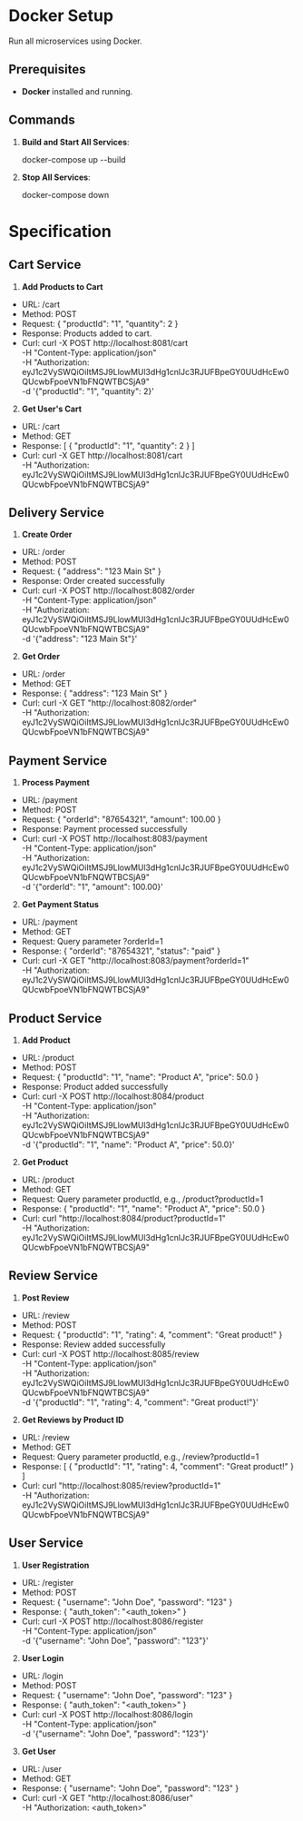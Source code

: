 # Docker Setup

Run all microservices using Docker.

## Prerequisites

- **Docker** installed and running.

## Commands

1. **Build and Start All Services**:

   docker-compose up --build

2. **Stop All Services**:

   docker-compose down


# Specification

## Cart Service

1. **Add Products to Cart**
- URL: /cart
- Method: POST
- Request: { "productId": "1", "quantity": 2 }
- Response: Products added to cart.
- Curl: curl -X POST http://localhost:8081/cart \
        -H "Content-Type: application/json" \
        -H "Authorization: eyJ1c2VySWQiOiItMSJ9LlowMUl3dHg1cnlJc3RJUFBpeGY0UUdHcEw0QUcwbFpoeVN1bFNQWTBCSjA9" \
        -d '{"productId": "1", "quantity": 2}'

2. **Get User's Cart**
- URL: /cart
- Method: GET
- Response: [ { "productId": "1", "quantity": 2 } ]
- Curl: curl -X GET http://localhost:8081/cart \
        -H "Authorization: eyJ1c2VySWQiOiItMSJ9LlowMUl3dHg1cnlJc3RJUFBpeGY0UUdHcEw0QUcwbFpoeVN1bFNQWTBCSjA9"


## Delivery Service

1. **Create Order**
- URL: /order
- Method: POST
- Request: { "address": "123 Main St" }
- Response: Order created successfully
- Curl: curl -X POST http://localhost:8082/order \
        -H "Content-Type: application/json" \
        -H "Authorization: eyJ1c2VySWQiOiItMSJ9LlowMUl3dHg1cnlJc3RJUFBpeGY0UUdHcEw0QUcwbFpoeVN1bFNQWTBCSjA9" \
        -d '{"address": "123 Main St"}'

2. **Get Order**
- URL: /order
- Method: GET
- Response: { "address": "123 Main St" }
- Curl: curl -X GET "http://localhost:8082/order" \
        -H "Authorization: eyJ1c2VySWQiOiItMSJ9LlowMUl3dHg1cnlJc3RJUFBpeGY0UUdHcEw0QUcwbFpoeVN1bFNQWTBCSjA9"


## Payment Service

1. **Process Payment**
- URL: /payment
- Method: POST
- Request: { "orderId": "87654321", "amount": 100.00 }
- Response: Payment processed successfully
- Curl: curl -X POST http://localhost:8083/payment \
        -H "Content-Type: application/json" \
        -H "Authorization: eyJ1c2VySWQiOiItMSJ9LlowMUl3dHg1cnlJc3RJUFBpeGY0UUdHcEw0QUcwbFpoeVN1bFNQWTBCSjA9" \
        -d '{"orderId": "1", "amount": 100.00}'

2. **Get Payment Status**
- URL: /payment
- Method: GET
- Request: Query parameter ?orderId=1
- Response: { "orderId": "87654321", "status": "paid" }
- Curl: curl -X GET "http://localhost:8083/payment?orderId=1" \
        -H "Authorization: eyJ1c2VySWQiOiItMSJ9LlowMUl3dHg1cnlJc3RJUFBpeGY0UUdHcEw0QUcwbFpoeVN1bFNQWTBCSjA9"


## Product Service

1. **Add Product**
- URL: /product
- Method: POST
- Request: { "productId": "1", "name": "Product A", "price": 50.0 }
- Response: Product added successfully
- Curl: curl -X POST http://localhost:8084/product \
        -H "Content-Type: application/json" \
        -H "Authorization: eyJ1c2VySWQiOiItMSJ9LlowMUl3dHg1cnlJc3RJUFBpeGY0UUdHcEw0QUcwbFpoeVN1bFNQWTBCSjA9" \
        -d '{"productId": "1", "name": "Product A", "price": 50.0}'

2. **Get Product**
- URL: /product
- Method: GET
- Request: Query parameter productId, e.g., /product?productId=1
- Response: { "productId": "1", "name": "Product A", "price": 50.0 }
- Curl: curl "http://localhost:8084/product?productId=1" \
        -H "Authorization: eyJ1c2VySWQiOiItMSJ9LlowMUl3dHg1cnlJc3RJUFBpeGY0UUdHcEw0QUcwbFpoeVN1bFNQWTBCSjA9"


## Review Service

1. **Post Review**
- URL: /review
- Method: POST
- Request: { "productId": "1", "rating": 4, "comment": "Great product!" }
- Response: Review added successfully
- Curl: curl -X POST http://localhost:8085/review \
        -H "Content-Type: application/json" \
        -H "Authorization: eyJ1c2VySWQiOiItMSJ9LlowMUl3dHg1cnlJc3RJUFBpeGY0UUdHcEw0QUcwbFpoeVN1bFNQWTBCSjA9" \
        -d '{"productId": "1", "rating": 4, "comment": "Great product!"}'

2. **Get Reviews by Product ID**
- URL: /review
- Method: GET
- Request: Query parameter productId, e.g., /review?productId=1
- Response: [ { "productId": "1", "rating": 4, "comment": "Great product!" } ]
- Curl: curl "http://localhost:8085/review?productId=1" \
        -H "Authorization: eyJ1c2VySWQiOiItMSJ9LlowMUl3dHg1cnlJc3RJUFBpeGY0UUdHcEw0QUcwbFpoeVN1bFNQWTBCSjA9"


## User Service

1. **User Registration**
- URL: /register
- Method: POST
- Request: { "username": "John Doe", "password": "123" }
- Response: { "auth_token": "<auth_token>" }
- Curl: curl -X POST http://localhost:8086/register \
        -H "Content-Type: application/json" \
        -d '{"username": "John Doe", "password": "123"}'

2. **User Login**
- URL: /login
- Method: POST
- Request: { "username": "John Doe", "password": "123" }
- Response: { "auth_token": "<auth_token>" }
- Curl: curl -X POST http://localhost:8086/login \
        -H "Content-Type: application/json" \
        -d '{"username": "John Doe", "password": "123"}'

3. **Get User**
- URL: /user
- Method: GET
- Response: { "username": "John Doe", "password": "123" }
- Curl: curl -X GET "http://localhost:8086/user" \
        -H "Authorization: <auth_token>"
